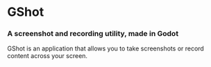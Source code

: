 # GShot 

### A screenshot and recording utility, made in Godot

GShot is an application that allows you to take screenshots or record content across your screen.
